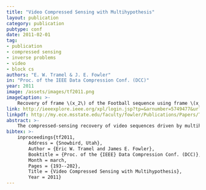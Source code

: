 ```yaml
---
title: "Video Compressed Sensing with Multihypothesis"
layout: publication
category: publication
pubtype: conf
date: 2011-02-01
tag: 
- publication
- compressed sensing
- inverse problems
- video 
- block cs
authors: "E. W. Tramel & J. E. Fowler"
in: "Proc. of the IEEE Data Compression Conf. (DCC)"
year: 2011
image: /assets/images/tf2011.png
imageCaption: >-
    Recovery of frame \(x_2\) of the Football sequence using frame \(x_1\) as reference, \(S_2 = 0.2\), \(S_1 = 0.5\). Clockwise from upper left: original frame \(x_2\); independent reconstruction (PSNR = 25.95dB); recovery with Tikhonov-regularized MH prediction (PSNR = 26.91dB); recovery with SH prediction (PSNR = 25.97 dB)
link: http://ieeexplore.ieee.org/xpl/login.jsp?tp=&arnumber=5749477&url=http%3A%2F%2Fieeexplore.ieee.org%2Fxpls%2Fabs_all.jsp%3Farnumber%3D5749477
linkpdf: http://my.ece.msstate.edu/faculty/fowler/Publications/Papers/TF2011.pdf
abstract: >-
    The compressed-sensing recovery of video sequences driven by multihypothesis predictions is considered. Specifically, multihypothesis predictions of the current frame are used to generate a residual in the domain of the compressed-sensing random projections. This residual being typically more compressible than the original frame leads to improved reconstruction quality. To appropriately weight the hypothesis predictions, a Tikhonov regularization to an ill-posed least-squares optimization is proposed. This method is shown to outperform both recovery of the frame independently of the others as well as recovery based on single-hypothesis prediction.
bibtex: >-
    inproceedings{tf2011,
        Address = {Snowbird, Utah},
        Author = {Eric W. Tramel and James E. Fowler},
        Booktitle = {Proc. of the {IEEE} Data Compression Conf. (DCC)},
        Month = march,
        Pages = {193--202},
        Title = {Video Compressed Sensing with Multihypothesis},
        Year = 2011}
---
```

